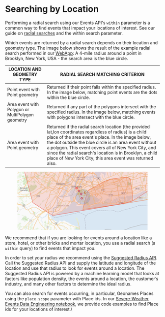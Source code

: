 # Searching by Location

Performing a radial search using our Events API's `within` parameter is a common way to find events that impact your locations of interest. See our guide on [radial searches](find-events-by-latitude-longitude-and-radius.md) and the within search parameter.

Which events are returned by a radial search depends on their location and geometry type. The image below shows the result of the example radial search performed in our [WebApp](https://control.predicthq.com/search/events/map?category=public-holidays,observances,politics,conferences,expos,concerts,festivals,performing-arts,sports,community,daylight-savings,airport-delays,severe-weather,disasters,terror,academic\&place.scope=6252001\&active.gte=2020-08-06\&active.lte=2020-09-05\&state=active\&within=4mi%4040.6441,-73.9393): A 4-mile radius around a point in Brooklyn, New York, USA - the search area is the blue circle.

| LOCATION AND GEOMETRY TYPE                       | RADIAL SEARCH MATCHING CRITERION                                                                                                                                                                                                                                                                                                                                                                     |
| ------------------------------------------------ | ---------------------------------------------------------------------------------------------------------------------------------------------------------------------------------------------------------------------------------------------------------------------------------------------------------------------------------------------------------------------------------------------------- |
| Point event with Point geometry                  | Returned if their point falls within the specified radius. In the image below, matching point events are the dots within the blue circle.                                                                                                                                                                                                                                                            |
| Area event with Polygon or MultiPolygon geometry | Returned if any part of the polygons intersect with the specified radius. In the image below, matching events with polygons intersect with the blue circle.                                                                                                                                                                                                                                          |
| Area event with Point geometry                   | Returned if the radial search location (the provided lat,lon coordinates regardless of radius) is a child place of the area event's place. In the image below, the dot outside the blue circle is an area event without a polygon. This event covers all of New York City, and since the radial search's location is in Brooklyn, a child place of New York City, this area event was returned also. |

<figure><img src="../../../../.gitbook/assets/radial-search-control-center.png" alt=""><figcaption></figcaption></figure>

We recommend that if you are looking for events around a location like a store, hotel, or other bricks and mortar location, you use a radial search (a `within` query) to find events that impact you.

In order to set your radius we recommend using the [Suggested Radius API](../../../../api/suggested-radius/get-suggested-radius.md). Call the Suggested Radius API and supply the latitude and longitude of the location and use that radius to look for events around a location. The Suggested Radius API is powered by a machine learning model that looks at factors like population density, the events around a location, the customer’s industry, and many other factors to determine the ideal radius.

You can also search for events occurring, in particular, Geonames Places using the `place.scope` parameter with Place ids. In our [Severe-Weather Events Data Engineering notebook](../../events-api-guides/severe-weather-events-data-science-guides.md), we provide code examples to find Place ids for your locations of interest.\
